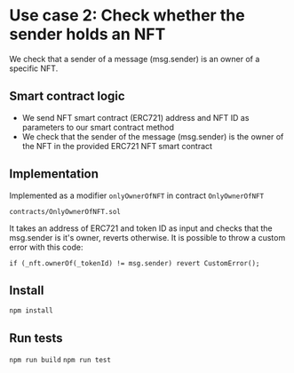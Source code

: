 # Use case 2: Check whether the sender holds an NFT

We check that a sender of a message (msg.sender) is an owner of a specific NFT.

## Smart contract logic
- We send NFT smart contract (ERC721) address and NFT ID as parameters to our smart contract method
- We check that the sender of the message (msg.sender) is the owner of the NFT in the provided ERC721 NFT smart contract

## Implementation

Implemented as a modifier ```onlyOwnerOfNFT``` in contract `OnlyOwnerOfNFT`

```contracts/OnlyOwnerOfNFT.sol```

It takes an address of ERC721 and token ID as input and checks that the msg.sender is it's owner, reverts otherwise.
It is possible to throw a custom error with this code:

`if (_nft.ownerOf(_tokenId) != msg.sender) revert CustomError();`

## Install
`npm install`

## Run tests
`npm run build`
`npm run test`


